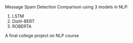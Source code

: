Message Spam Detection Comparison using 3 models in NLP:
1. LSTM
2. Distil-BERT
3. ROBERTA

A final college project on NLP course
